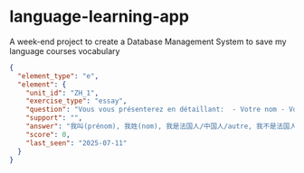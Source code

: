 # language-learning-app
A week-end project to create a Database Management System to save my language courses vocabulary

```json
{
  "element_type": "e",
  "element": {
    "unit_id": "ZH_1",
    "exercise_type": "essay",
    "question": "Vous vous présenterez en détaillant:  - Votre nom - Votre prénom - Votre nationalité - Utiliser en plus une phrase négative (ex. Je ne suis pas chinois)",
    "support": "",
    "answer": "我叫(prénom), 我姓(nom), 我是法国人/中国人/autre, 我不是法国人/中国人/autre",
    "score": 0,
    "last_seen": "2025-07-11"
  }
}
```